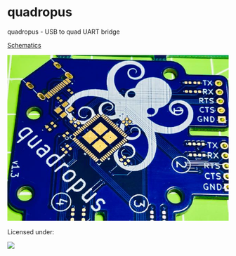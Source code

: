 # quadropus
quadropus - USB to quad UART bridge

[Schematics](/assets/"quadropus_schematics_v1.3.pdf")

![](/assets/quadropus1.jpg)

Licensed under:

![](/_asset/license.png)
